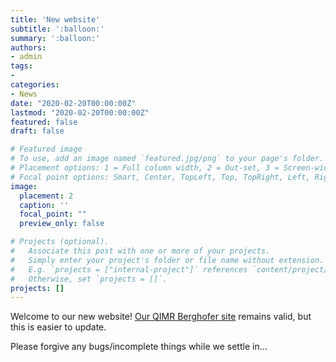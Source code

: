 ```yaml
---
title: 'New website'
subtitle: ':balloon:'
summary: ':balloon:'
authors:
- admin
tags:
- 
categories:
- News
date: "2020-02-20T00:00:00Z"
lastmod: "2020-02-20T00:00:00Z"
featured: false
draft: false

# Featured image
# To use, add an image named `featured.jpg/png` to your page's folder.
# Placement options: 1 = Full column width, 2 = Out-set, 3 = Screen-width
# Focal point options: Smart, Center, TopLeft, Top, TopRight, Left, Right, BottomLeft, Bottom, BottomRight
image:
  placement: 2
  caption: ''
  focal_point: ""
  preview_only: false

# Projects (optional).
#   Associate this post with one or more of your projects.
#   Simply enter your project's folder or file name without extension.
#   E.g. `projects = ["internal-project"]` references `content/project/deep-learning/index.md`.
#   Otherwise, set `projects = []`.
projects: []
---
```


Welcome to our new website! [Our QIMR Berghofer site](https://www.qimrberghofer.edu.au/lab/brain-modelling-group/) remains valid, but this is easier to update.

Please forgive any bugs/incomplete things while we settle in...

